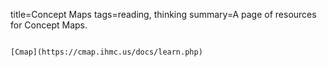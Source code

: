 title=Concept Maps
tags=reading, thinking
summary=A page of resources for Concept Maps.
~~~~~~

[Cmap](https://cmap.ihmc.us/docs/learn.php)

